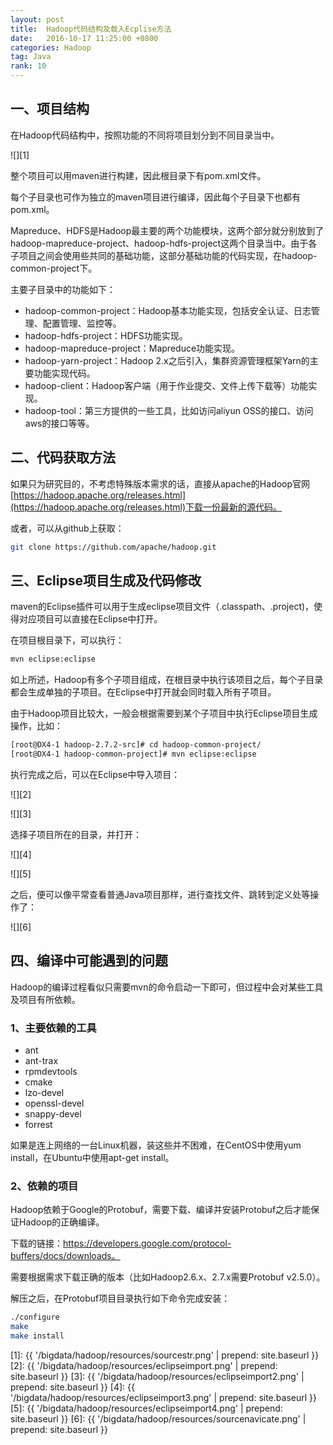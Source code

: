 ```yaml
---
layout: post
title:  Hadoop代码结构及载入Ecplise方法
date:   2016-10-17 11:25:00 +0800
categories: Hadoop
tag: Java
rank: 10
---
```



## 一、项目结构

在Hadoop代码结构中，按照功能的不同将项目划分到不同目录当中。

![][1]

整个项目可以用maven进行构建，因此根目录下有pom.xml文件。

每个子目录也可作为独立的maven项目进行编译，因此每个子目录下也都有pom.xml。

Mapreduce、HDFS是Hadoop最主要的两个功能模块，这两个部分就分别放到了hadoop-mapreduce-project、hadoop-hdfs-project这两个目录当中。由于各子项目之间会使用些共同的基础功能，这部分基础功能的代码实现，在hadoop-common-project下。

主要子目录中的功能如下：

- hadoop-common-project：Hadoop基本功能实现，包括安全认证、日志管理、配置管理、监控等。
- hadoop-hdfs-project：HDFS功能实现。
- hadoop-mapreduce-project：Mapreduce功能实现。
- hadoop-yarn-project：Hadoop 2.x之后引入，集群资源管理框架Yarn的主要功能实现代码。
- hadoop-client：Hadoop客户端（用于作业提交、文件上传下载等）功能实现。
- hadoop-tool：第三方提供的一些工具，比如访问aliyun OSS的接口、访问aws的接口等等。

## 二、代码获取方法

如果只为研究目的，不考虑特殊版本需求的话，直接从apache的Hadoop官网[https://hadoop.apache.org/releases.html](https://hadoop.apache.org/releases.html)下载一份最新的源代码。

或者，可以从github上获取：

```bash
git clone https://github.com/apache/hadoop.git
```

## 三、Eclipse项目生成及代码修改

maven的Eclipse插件可以用于生成eclipse项目文件（.classpath、.project)，使得对应项目可以直接在Eclipse中打开。

在项目根目录下，可以执行：

```bash
mvn eclipse:eclipse
```

如上所述，Hadoop有多个子项目组成，在根目录中执行该项目之后，每个子目录都会生成单独的子项目。在Eclipse中打开就会同时载入所有子项目。

由于Hadoop项目比较大，一般会根据需要到某个子项目中执行Eclipse项目生成操作，比如：

```bash
[root@DX4-1 hadoop-2.7.2-src]# cd hadoop-common-project/
[root@DX4-1 hadoop-common-project]# mvn eclipse:eclipse
```

执行完成之后，可以在Eclipse中导入项目：

![][2]

![][3]

选择子项目所在的目录，并打开：

![][4]

![][5]

之后，便可以像平常查看普通Java项目那样，进行查找文件、跳转到定义处等操作了：

![][6]

## 四、编译中可能遇到的问题

Hadoop的编译过程看似只需要mvn的命令启动一下即可，但过程中会对某些工具及项目有所依赖。

### 1、主要依赖的工具

- ant
- ant-trax
- rpmdevtools
- cmake
- lzo-devel
- openssl-devel
- snappy-devel
- forrest

如果是连上网络的一台Linux机器，装这些并不困难，在CentOS中使用yum install，在Ubuntu中使用apt-get install。

### 2、依赖的项目

Hadoop依赖于Google的Protobuf，需要下载、编译并安装Protobuf之后才能保证Hadoop的正确编译。

下载的链接：https://developers.google.com/protocol-buffers/docs/downloads。

需要根据需求下载正确的版本（比如Hadoop2.6.x、2.7.x需要Protobuf v2.5.0）。

解压之后，在Protobuf项目目录执行如下命令完成安装：

```bash
./configure
make
make install
```

[1]: {{ '/bigdata/hadoop/resources/sourcestr.png' | prepend: site.baseurl  }}
[2]: {{ '/bigdata/hadoop/resources/eclipseimport.png' | prepend: site.baseurl  }}
[3]: {{ '/bigdata/hadoop/resources/eclipseimport2.png' | prepend: site.baseurl  }}
[4]: {{ '/bigdata/hadoop/resources/eclipseimport3.png' | prepend: site.baseurl  }}
[5]: {{ '/bigdata/hadoop/resources/eclipseimport4.png' | prepend: site.baseurl  }}
[6]: {{ '/bigdata/hadoop/resources/sourcenavicate.png' | prepend: site.baseurl  }}
